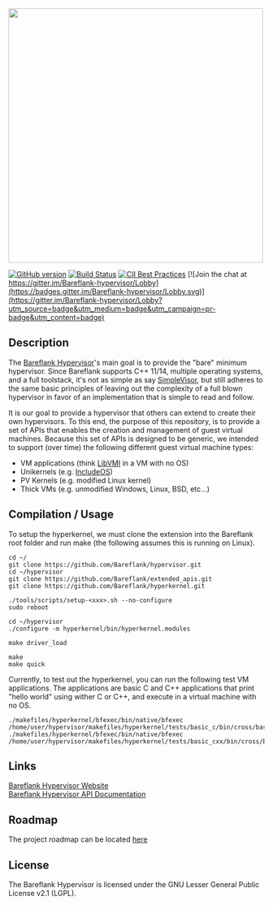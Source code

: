 <img src="https://raw.githubusercontent.com/Bareflank/hyperkernel/master/doc/images/bareflank_hyperkernel_logo.jpg" width="501">

[![GitHub version](https://badge.fury.io/gh/Bareflank%2Fextended_apis.svg)](https://badge.fury.io/gh/Bareflank%2Fextended_apis)
[![Build Status](https://travis-ci.org/Bareflank/hyperkernel.svg?branch=master)](https://travis-ci.org/Bareflank/hyperkernel)
[![CII Best Practices](https://bestpractices.coreinfrastructure.org/projects/325/badge)](https://bestpractices.coreinfrastructure.org/projects/325)
[![Join the chat at https://gitter.im/Bareflank-hypervisor/Lobby](https://badges.gitter.im/Bareflank-hypervisor/Lobby.svg)](https://gitter.im/Bareflank-hypervisor/Lobby?utm_source=badge&utm_medium=badge&utm_campaign=pr-badge&utm_content=badge)

## Description

The [Bareflank Hypervisor](https://github.com/Bareflank/hypervisor)'s main
goal is to provide the "bare" minimum hypervisor. Since Bareflank supports
C++ 11/14, multiple operating systems, and a full toolstack, it's not as
simple as say [SimpleVisor](https://github.com/ionescu007/SimpleVisor),
but still adheres to the same basic principles of leaving out the complexity
of a full blown hypervisor in favor of an implementation that is simple to
read and follow.

It is our goal to provide a hypervisor that others can extend to create
their own hypervisors. To this end, the purpose of this repository, is to
provide a set of APIs that enables the creation and management of guest
virtual machines. Because this set of APIs is designed to be generic, we
intended to support (over time) the following different guest virtual machine
types:

- VM applications (think [LibVMI](http://libvmi.com/) in a VM with no OS)
- Unikernels (e.g. [IncludeOS](http://www.includeos.org))
- PV Kernels (e.g. modified Linux kernel)
- Thick VMs (e.g. unmodified Windows, Linux, BSD, etc...)

## Compilation / Usage

To setup the hyperkernel, we must clone the extension into the Bareflank
root folder and run make (the following assumes this is running on Linux).

```
cd ~/
git clone https://github.com/Bareflank/hypervisor.git
cd ~/hypervisor
git clone https://github.com/Bareflank/extended_apis.git
git clone https://github.com/Bareflank/hyperkernel.git

./tools/scripts/setup-<xxx>.sh --no-configure
sudo reboot

cd ~/hypervisor
./configure -m hyperkernel/bin/hyperkernel.modules

make driver_load

make
make quick
```

Currently, to test out the hyperkernel, you can run the following test
VM applications. The applications are basic C and C++ applications that
print "hello world" using wither C or C++, and execute in a virtual machine
with no OS.

```
./makefiles/hyperkernel/bfexec/bin/native/bfexec /home/user/hypervisor/makefiles/hyperkernel/tests/basic_c/bin/cross/basic_c
./makefiles/hyperkernel/bfexec/bin/native/bfexec /home/user/hypervisor/makefiles/hyperkernel/tests/basic_cxx/bin/cross/basic_cxx
```

## Links

[Bareflank Hypervisor Website](http://bareflank.github.io/hypervisor/) <br>
[Bareflank Hypervisor API Documentation](http://bareflank.github.io/hypervisor/html/)

## Roadmap

The project roadmap can be located [here](https://github.com/Bareflank/hypervisor/projects)

## License

The Bareflank Hypervisor is licensed under the GNU Lesser General Public License
v2.1 (LGPL).
